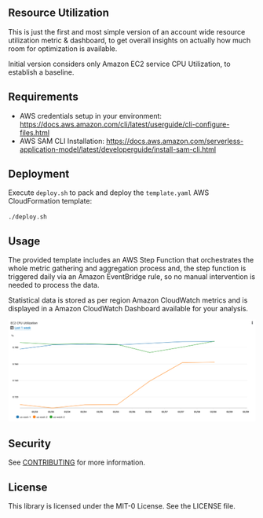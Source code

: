 ## Resource Utilization

This is just the first and most simple version of an account wide resource utilization metric & dashboard, to get overall insights on actually how much room for optimization is available.

Initial version considers only Amazon EC2 service CPU Utilization, to establish a baseline.

## Requirements
* AWS credentials setup in your environment: https://docs.aws.amazon.com/cli/latest/userguide/cli-configure-files.html
* AWS SAM CLI Installation: https://docs.aws.amazon.com/serverless-application-model/latest/developerguide/install-sam-cli.html

## Deployment

Execute `deploy.sh` to pack and deploy the `template.yaml` AWS CloudFormation template:

`./deploy.sh`

## Usage

The provided template includes an AWS Step Function that orchestrates the whole metric gathering and aggregation process and, the step function is triggered daily via an Amazon EventBridge rule, so no manual intervention is needed to process the data.

Statistical data is stored as per region Amazon CloudWatch metrics and is displayed in a Amazon CloudWatch Dashboard available for your analysis.

![Sample Dashboard](assets/dashboard-screenshot.png)

## Security

See [CONTRIBUTING](CONTRIBUTING.md#security-issue-notifications) for more information.

## License

This library is licensed under the MIT-0 License. See the LICENSE file.

